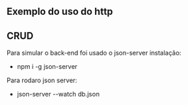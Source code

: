 ## Exemplo do uso do http

## CRUD

Para simular o back-end foi usado o json-server
instalação:
- npm i -g json-server

Para rodaro json server:
- json-server --watch db.json
